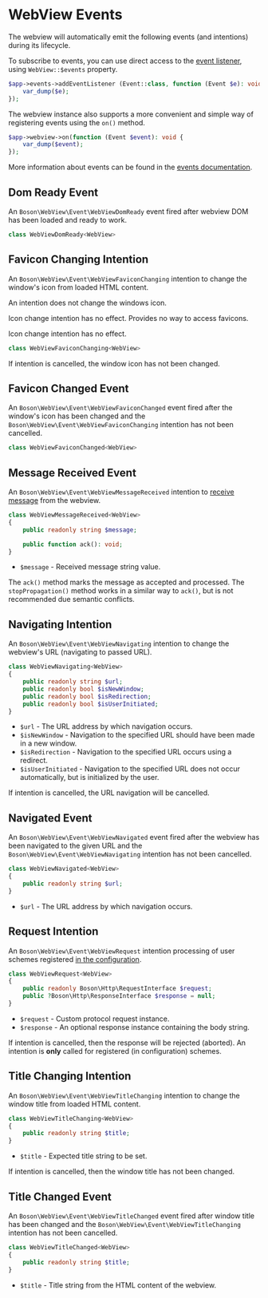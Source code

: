 
# WebView Events

<primary-label ref="events"/>
<show-structure for="chapter" depth="2"/>

The webview will automatically emit the following events (and intentions)
during its lifecycle.

To subscribe to events, you can use direct access to the
<a href="events.md#event-listener">event listener</a>, using
`WebView::$events` property.

```php
$app->events->addEventListener (Event::class, function (Event $e): void {
    var_dump($e);
});
```

The webview instance also supports a more convenient and simple way of
registering events using the `on()` method.

```php
$app->webview->on(function (Event $event): void {
    var_dump($event);
});
```

<note>
More information about events can be found in the <a href="events.md">events 
documentation</a>.
</note>

## Dom Ready Event
<secondary-label ref="event"/>

An `Boson\WebView\Event\WebViewDomReady` event fired after webview DOM has been
loaded and ready to work.

```php
class WebViewDomReady<WebView>
```

## Favicon Changing Intention
<secondary-label ref="linux-limitations"/>
<secondary-label ref="macos-limitations"/>
<secondary-label ref="intention"/>

An `Boson\WebView\Event\WebViewFaviconChanging` intention to change the
window's icon from loaded HTML content.

<tabs>
<tab title="Linux/GTK4">
<warning>
An intention does not change the windows icon.

Icon change intention has no effect.
</warning>
</tab>
<tab title="MacOS/WebKit">
<warning>
Provides no way to access favicons.

Icon change intention has no effect.
</warning>
</tab>
</tabs>

```php
class WebViewFaviconChanging<WebView>
```

<tip>
If intention is cancelled, the window icon has not been changed.
</tip>

## Favicon Changed Event
<secondary-label ref="event"/>

An `Boson\WebView\Event\WebViewFaviconChanged` event fired after the window's
icon has been changed and the `Boson\WebView\Event\WebViewFaviconChanging`
intention has not been cancelled.

```php
class WebViewFaviconChanged<WebView>
```

## Message Received Event
<secondary-label ref="event"/>

An `Boson\WebView\Event\WebViewMessageReceived` intention to
<a href="https://developer.mozilla.org/en-US/docs/Web/API/Window/postMessage">receive message</a> 
from the webview.

```php
class WebViewMessageReceived<WebView> 
{
    public readonly string $message;

    public function ack(): void;
}
```

- `$message` - Received message string value.

<note>
The <code>ack()</code> method marks the message as accepted and processed.
</note>

<tip>
The <code>stopPropagation()</code> method works in a similar way to 
<code>ack()</code>, but is not recommended due semantic conflicts.
</tip>

## Navigating Intention
<secondary-label ref="intention"/>

An `Boson\WebView\Event\WebViewNavigating` intention to change the
webview's URL (navigating to passed URL).

```php
class WebViewNavigating<WebView> 
{
    public readonly string $url;
    public readonly bool $isNewWindow;
    public readonly bool $isRedirection;
    public readonly bool $isUserInitiated;
}
```

- `$url` - The URL address by which navigation occurs.
- `$isNewWindow` - Navigation to the specified URL should have been made
  in a new window.
- `$isRedirection` - Navigation to the specified URL occurs using a redirect.
- `$isUserInitiated` - Navigation to the specified URL does not occur
  automatically, but is initialized by the user.

<tip>
If intention is cancelled, the URL navigation will be cancelled.
</tip>

## Navigated Event
<secondary-label ref="event"/>

An `Boson\WebView\Event\WebViewNavigated` event fired after the webview has been
navigated to the given URL and the `Boson\WebView\Event\WebViewNavigating`
intention has not been cancelled.

```php
class WebViewNavigated<WebView> 
{
    public readonly string $url;
}
```

- `$url` - The URL address by which navigation occurs.

## Request Intention
<secondary-label ref="event"/>

An `Boson\WebView\Event\WebViewRequest` intention processing of user schemes
registered [in the configuration](application-configuration.md#intercepted-schemes).

```php
class WebViewRequest<WebView> 
{
    public readonly Boson\Http\RequestInterface $request;
    public ?Boson\Http\ResponseInterface $response = null;
}
```

- `$request` - Custom protocol request instance.
- `$response` - An optional response instance containing the body string.

<tip>
If intention is cancelled, then the response will be rejected (aborted).
</tip>

<warning>
An intention is <b>only</b> called for registered (in configuration) schemes.
</warning>

## Title Changing Intention
<secondary-label ref="intention"/>

An `Boson\WebView\Event\WebViewTitleChanging` intention to change the
window title from loaded HTML content.

```php
class WebViewTitleChanging<WebView> 
{
    public readonly string $title;
}
```

- `$title` - Expected title string to be set.

<tip>
If intention is cancelled, then the window title has not been changed.
</tip>

## Title Changed Event
<secondary-label ref="event"/>

An `Boson\WebView\Event\WebViewTitleChanged` event fired after window title has
been changed and the `Boson\WebView\Event\WebViewTitleChanging`
intention has not been cancelled.

```php
class WebViewTitleChanged<WebView> 
{
    public readonly string $title;
}
```

- `$title` - Title string from the HTML content of the webview.